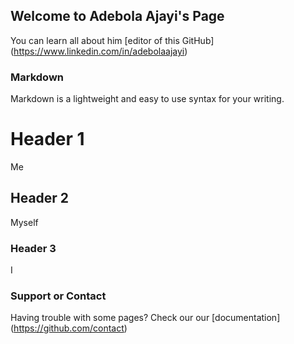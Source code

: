 ## Welcome to Adebola Ajayi's Page

You can learn all about him [editor of this GitHub] (https://www.linkedin.com/in/adebolaajayi)

### Markdown
Markdown is a lightweight and easy to use syntax for your writing. 


# Header 1
Me
## Header 2
Myself
### Header 3
I
### Support or Contact

Having trouble with some pages? Check our our [documentation] (https://github.com/contact)
